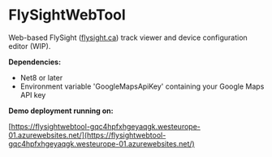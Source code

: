 # FlySightWebTool
Web-based FlySight ([flysight.ca](https://flysight.ca/)) track viewer and device configuration editor (WIP).

**Dependencies:**
* Net8 or later
* Environment variable 'GoogleMapsApiKey' containing your Google Maps API key

**Demo deployment running on:**

[https://flysightwebtool-gqc4hpfxhgeyaqgk.westeurope-01.azurewebsites.net/](https://flysightwebtool-gqc4hpfxhgeyaqgk.westeurope-01.azurewebsites.net/)

